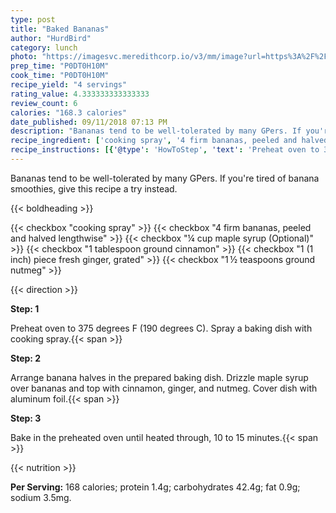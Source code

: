 ```yaml
---
type: post
title: "Baked Bananas"
author: "HurdBird"
category: lunch
photo: "https://imagesvc.meredithcorp.io/v3/mm/image?url=https%3A%2F%2Fimages.media-allrecipes.com%2Fuserphotos%2F4542583.jpg"
prep_time: "P0DT0H10M"
cook_time: "P0DT0H10M"
recipe_yield: "4 servings"
rating_value: 4.333333333333333
review_count: 6
calories: "168.3 calories"
date_published: 09/11/2018 07:13 PM
description: "Bananas tend to be well-tolerated by many GPers. If you're tired of banana smoothies, give this recipe a try instead."
recipe_ingredient: ['cooking spray', '4 firm bananas, peeled and halved lengthwise', '¼ cup maple syrup', '1 tablespoon ground cinnamon', '1 (1 inch) piece fresh ginger, grated', '1\u2009½ teaspoons ground nutmeg']
recipe_instructions: [{'@type': 'HowToStep', 'text': 'Preheat oven to 375 degrees F (190 degrees C). Spray a baking dish with cooking spray.\n'}, {'@type': 'HowToStep', 'text': 'Arrange banana halves in the prepared baking dish. Drizzle maple syrup over bananas and top with cinnamon, ginger, and nutmeg. Cover dish with aluminum foil.\n'}, {'@type': 'HowToStep', 'text': 'Bake in the preheated oven until heated through, 10 to 15 minutes.\n'}]
---
```


Bananas tend to be well-tolerated by many GPers. If you're tired of banana smoothies, give this recipe a try instead. 

{{< boldheading >}}

{{< checkbox "cooking spray" >}}
{{< checkbox "4  firm bananas, peeled and halved lengthwise" >}}
{{< checkbox "¼ cup maple syrup  (Optional)" >}}
{{< checkbox "1 tablespoon ground cinnamon" >}}
{{< checkbox "1 (1 inch) piece fresh ginger, grated" >}}
{{< checkbox "1 ½ teaspoons ground nutmeg" >}}


{{< direction >}}

**Step: 1**

Preheat oven to 375 degrees F (190 degrees C). Spray a baking dish with cooking spray.{{< span >}}

**Step: 2**

Arrange banana halves in the prepared baking dish. Drizzle maple syrup over bananas and top with cinnamon, ginger, and nutmeg. Cover dish with aluminum foil.{{< span >}}

**Step: 3**

Bake in the preheated oven until heated through, 10 to 15 minutes.{{< span >}}

{{< nutrition >}}

**Per Serving:** 168 calories; protein 1.4g; carbohydrates 42.4g; fat 0.9g; sodium 3.5mg.